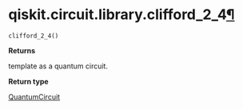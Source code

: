 # qiskit.circuit.library.clifford\_2\_4[¶](#qiskit-circuit-library-clifford-2-4 "Permalink to this headline")

<span id="undefined" />

`clifford_2_4()`

**Returns**

template as a quantum circuit.

**Return type**

[QuantumCircuit](qiskit.circuit.QuantumCircuit#qiskit.circuit.QuantumCircuit "qiskit.circuit.QuantumCircuit")
